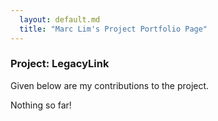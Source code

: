 ```yaml
---
  layout: default.md
  title: "Marc Lim's Project Portfolio Page"
---
```


### Project: LegacyLink

Given below are my contributions to the project.

Nothing so far!